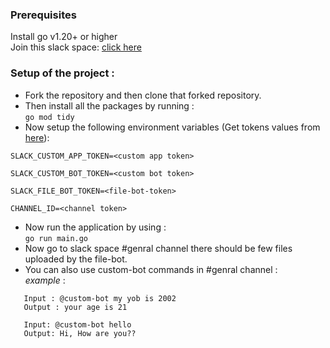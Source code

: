 ### Prerequisites <br>
Install go v1.20+ or higher <br>
Join this slack space: [click here](https://join.slack.com/t/slack-ykk3187/shared_invite/zt-24jmn6ipy-ChgGJgobx0SCSx5mYbIp0Q)

### Setup of the project :
- Fork the repository and then clone that forked repository. <br>
- Then install all the packages by running : <br>
```go mod tidy``` <br>
- Now setup the following environment variables (Get tokens values from [here](https://drive.google.com/file/d/1EuUqV2MVh6k0OQFLUe16GQSEb3ErxRol/view?usp=sharing)):
```
SLACK_CUSTOM_APP_TOKEN=<custom app token>

SLACK_CUSTOM_BOT_TOKEN=<custom bot token>

SLACK_FILE_BOT_TOKEN=<file-bot-token>

CHANNEL_ID=<channel token>
```

- Now run the application by using :<br>
```go run main.go```
- Now go to slack space #genral channel there should be few files uploaded by the file-bot.
- You can also use custom-bot commands in #genral channel :<br>
*example* : 
```
   Input : @custom-bot my yob is 2002
   Output : your age is 21

   Input: @custom-bot hello
   Output: Hi, How are you??
```
